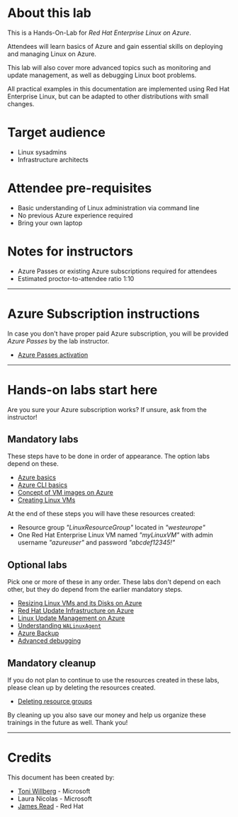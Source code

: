 About this lab
========
This is a Hands-On-Lab for *Red Hat Enterprise Linux on Azure*.

Attendees will learn basics of Azure and gain essential skills on deploying and managing Linux on Azure.

This lab will also cover more advanced topics such as monitoring and update management, as well as debugging Linux boot problems.

All practical examples in this documentation are implemented using Red Hat Enterprise Linux, but can be adapted to other distributions with small changes.

Target audience
===============
* Linux sysadmins
* Infrastructure architects

Attendee pre-requisites
=======================
* Basic understanding of Linux administration via command line
* No previous Azure experience required
* Bring your own laptop

Notes for instructors
============
* Azure Passes or existing Azure subscriptions required for attendees
* Estimated proctor-to-attendee ratio 1:10


----

Azure Subscription instructions
===
In case you don't have proper paid Azure subscription, you will be provided *Azure Passes* by the lab instructor.

* [Azure Passes activation](azurepass.md)

----

Hands-on labs start here
====

Are you sure your Azure subscription works? If unsure, ask from the instructor!


Mandatory labs
--
These steps have to be done in order of appearance. The option labs depend on these.


* [Azure basics](azure-basics.md)
* [Azure CLI basics](azure-cli-basics.md)
* [Concept of VM images on Azure](azure-vmimages.md)
* [Creating Linux VMs](linuxvm.md)

At the end of these steps you will have these resources created:
* Resource group *"LinuxResourceGroup"* located in *"westeurope"* 
* One Red Hat Enterprise Linux VM named *"myLinuxVM"* with admin username *"azureuser"* and password *"abcdef12345!"*

Optional labs
----
Pick one or more of these in any order. These labs don't depend on each other, but they do depend from the earlier mandatory steps.

* [Resizing Linux VMs and its Disks on Azure](linuxresize.md)
* [Red Hat Update Infrastructure on Azure](azure-rhui.md)
* [Linux Update Management on Azure](linuxupdate.md)
* [Understanding `WALinuxAgent`](understanding-wala.md)
* [Azure Backup](azure-backup.md)
* [Advanced debugging](azure-vm-debugging.md)

Mandatory cleanup
--
If you do not plan to continue to use the resources created in these labs, please clean up by deleting the resources created.



* [Deleting resource groups](cleanup.md)

By cleaning up you also save our money and help us organize these trainings in the future as well. Thank you!

----

Credits
=======

This document has been created by:

* [Toni Willberg](https://github.com/toniwillberg) - Microsoft
* Laura Nicolas - Microsoft
* [James Read](https://github.com/jamesread/) - Red Hat

